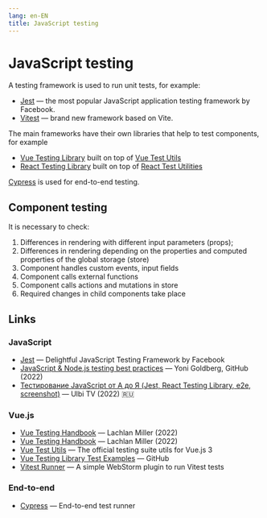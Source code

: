 ```yaml
---
lang: en-EN
title: JavaScript testing
---
```

# JavaScript testing

A testing framework is used to run unit tests, for example:
- [Jest](https://jestjs.io/) — the most popular JavaScript application testing framework by Facebook.
- [Vitest](https://vitest.dev/) — brand new framework based on Vite.

The main frameworks have their own libraries that help to test components, for example
- [Vue Testing Library](https://testing-library.com/docs/vue-testing-library/intro) built on top of [Vue Test Utils](https://test-utils.vuejs.org/)
- [React Testing Library](https://testing-library.com/docs/react-testing-library/intro/) built on top of [React Test Utilities](https://reactjs.org/docs/test-utils.html)

[Cypress](https://www.cypress.io/) is used for end-to-end testing.

## Component testing

It is necessary to check:
1. Differences in rendering with different input parameters (props);
1. Differences in rendering depending on the properties and computed properties of the global storage (store)
1. Component handles custom events, input fields
1. Component calls external functions
1. Component calls actions and mutations in store
1. Required changes in child components take place

## Links

### JavaScript
- [Jest](https://jestjs.io/) — Delightful JavaScript Testing Framework by Facebook
- [JavaScript & Node.js testing best practices](https://github.com/goldbergyoni/javascript-testing-best-practices) — Yoni Goldberg, GitHub (2022)
- [Тестирование JavaScript от А до Я (Jest, React Testing Library, e2e, screenshot)](https://youtu.be/y2emL1fMRyY) — Ulbi TV (2022) 🇷🇺

### Vue.js
- [Vue Testing Handbook](https://lmiller1990.github.io/vue-testing-handbook/v3/ru/) — Lachlan Miller (2022)
- [Vue Testing Handbook](https://lmiller1990.github.io/vue-testing-handbook/v3/) — Lachlan Miller (2022)
- [Vue Test Utils](https://test-utils.vuejs.org/) — The official testing suite utils for Vue.js 3
- [Vue Testing Library Test Examples](https://github.com/testing-library/vue-testing-library/tree/main/src/__tests__) — GitHub
- [Vitest Runner](https://plugins.jetbrains.com/plugin/19220-vitest-runner) — A simple WebStorm plugin to run Vitest tests

### End-to-end
- [Cypress](https://www.cypress.io/) — End-to-end test runner
